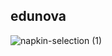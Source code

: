 ## edunova

![napkin-selection (1)](https://github.com/user-attachments/assets/db67bd78-4cb8-473b-b397-5583fd6fcd43)
